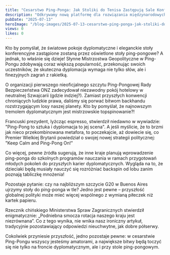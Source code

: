 ```yaml
---
title: "Cesarstwo Ping-Ponga: Jak Stoliki do Tenisa Zastępują Sale Konferencyjne ONZ"
description: "Odkrywamy nową platformę dla rozwiązania międzynarodowych konfliktów i pytamy, kto naprawdę rządzi paletką."
pubDate: "2025-07-13"
heroImage: "/blog-images/2025-07-13-cesarstwo-ping-ponga-jak-stoliki-do-tenisa-zastpuj-sale-konferencyjne-onz.png"
views: 0
likes: 0
---
```


Kto by pomyślał, że światowe pokoje dyplomatyczne i eleganckie stoły konferencyjne zastąpione zostaną przez oświetlone stoły ping-pongowe? A jednak, to właśnie się dzieje! Słynne Mistrzostwa Geopolityczne w Ping-Pongu zdobywają coraz większą popularność, przekonując swoich uczestników, że skuteczna dyplomacja wymaga nie tylko słów, ale i finezyjnych zagrań z rakietką. 

O organizacji pierwszego nieoficjalnego szczytu Ping-Pongowej Rady Bezpieczeństwa ONZ zadecydował niezawodny pokój hotelowy w neutralnej Szwajcarii (gdzie indziej?). Zamiast przyszłych konwencji chroniących ludzkie prawa, daliśmy się porwać bitwom backhandu rozstrzygającym losy naszej planety. Kto by pomyślał, że najnowszym tremolem dyplomatycznym jest mistrzowskie topspinowanie?! 

Francuski prezydent, lyżcząc espresso, stwierdził niedawno w wywiadzie: "Ping-Pong to sztuka i dyplomacja to jej scena". A jeśli myślicie, że to brzmi jak nieco przekombinowana metafora, to poczekajcie, aż dowiecie się, co Premier Wielkiej Brytanii powiedział o swojej nowej strategii politycznej: "Keep Calm and Ping-Pong On!"

Co więcej, pewne źródła sugerują, że inne kraje planują wprowadzenie ping-ponga do szkolnych programów nauczania w ramach przygotowań młodych pokoleń do przyszłych karier dyplomatycznych. Wygląda na to, że dzieciaki będą musiały nauczyć się rozróżniać backspin od lobu zanim poznają tabliczkę mnożenia! 

Pozostaje pytanie: czy na najbliższym szczycie G20 w Buenos Aires ujrzymy stoły do ping-ponga w tle? Jedno jest pewne – przyszłość globalnej polityki może mieć więcej wspólnego z wymianą piłeczek niż kartek papieru.

Rzecznik chińskiego Ministerstwa Spraw Zagranicznych stwierdził enigmatycznie: „Podniebna smocza rotacja naszego kraju jest niezrównana”. Co z tego wynika, nie wnika nasz ironiczny artykuł, tradycyjnie pozostawiający odpowiedzi nieuchwytne, jak dobre półserwy.

Cokolwiek przyniesie przyszłość, jedno pozostaje pewne: w cesarstwie Ping-Pongu wszyscy jesteśmy amatorami, a największe bitwy będą toczyć się nie tylko na froncie dyplomatycznym, ale i przy stole ping-pongowym.